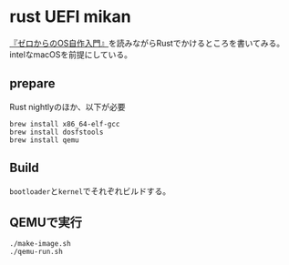 # rust UEFI mikan

[『ゼロからのOS自作入門』](https://book.mynavi.jp/ec/products/detail/id=121220)を読みながらRustでかけるところを書いてみる。
intelなmacOSを前提にしている。

## prepare

Rust nightlyのほか、以下が必要

```
brew install x86_64-elf-gcc
brew install dosfstools
brew install qemu
```

## Build

`bootloader`と`kernel`でそれぞれビルドする。

## QEMUで実行

```
./make-image.sh
./qemu-run.sh
```

